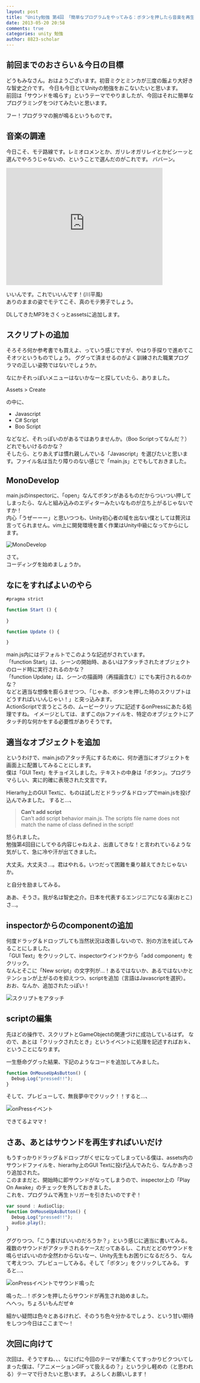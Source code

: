 ```yaml
---
layout: post
title: "Unity勉強 第4回 「簡単なプログラムをやってみる：ボタンを押したら音楽を再生」"
date: 2013-05-20 20:58
comments: true
categories: unity 勉強
author: 8823-scholar
---
```


## 前回までのおさらい＆今日の目標

どうもみなさん。おはようございます。初音ミクとミンカが三度の飯より大好きな智史之介です。
今日も今日とてUnityの勉強をおこないたいと思います。  
前回は「サウンドを鳴らす」というテーマでやりましたが、今回はそれに簡単なプログラミングをつけてみたいと思います。  

フー！プログラマの腕が鳴るというものです。


## 音楽の調達

今日こそ、モテ路線です。レミオロメンとか、ガリレオガリレイとかビシーッと選んでやろうじゃないの、ということで選んだのがこれです。
ババーン。

<iframe width="420" height="315" src="http://www.youtube.com/embed/1dB8in_QRrw" frameborder="0" allowfullscreen></iframe>

いいんです。これでいいんです！(川平風)  
ありのままの姿でモテてこそ、真のモテ男子でしょう。

DLしてきたMP3をさくっとassetsに追加します。


## スクリプトの追加

そろそろ何か参考書でも買えよ、っていう感じですが、やはり手探りで進めてこそオツというものでしょう。
ググって済ませるのがよく訓練された職業プログラマの正しい姿勢ではないでしょうか。

なにかそれっぽいメニューはないかなーと探していたら、ありました。

Assets > Create

の中に、

* Javascript
* C# Script
* Boo Script

などなど、それっぽいのがあるではありませんか。（Boo Scriptってなんだ？）  
どれでもいけるのかな？  
そしたら、とりあえずは慣れ親しんでいる「Javascript」を選びたいと思います。ファイル名は当たり障りのない感じで「main.js」とでもしておきました。


## MonoDevelop

main.jsのinspectorに、「open」なんてボタンがあるものだからついつい押してしまったら、なんと組み込みのエディターみたいなものが立ち上がるじゃないですか！  
内心「うぜーーー」と思いつつも、Unity初心者の域を出ない僕としては贅沢は言ってられません。vim上に開発環境を置く作業はUnity中級になってからにします。

![MonoDevelop](/images/posts/2013-05-20-unity-study-04-easy-programing-play-sound-on-button-pushed/monodevelop.png)

さて。  
コーディングを始めましょうか。


## なにをすればよいのやら

```js
#pragma strict

function Start () {
     
}

function Update () {

}
```

main.js内にはデフォルトでこのような記述がされています。  
「function Start」は、シーンの開始時、あるいはアタッチされたオブジェクトのロード時に実行されるのかな？  
「function Update」は、シーンの描画時（再描画含む）にでも実行されるのかな？  
などと適当な想像を膨らませつつ、「じゃあ、ボタンを押した時のスクリプトはどうすればいいんじゃい！」と突っ込みます。  
ActionScriptで言うところの、ムービークリップに記述するonPressにあたる処理ですね。
イメージとしては、まずこのjsファイルを、特定のオブジェクトにアタッチ的な何かをする必要性がありそうです。


## 適当なオブジェクトを追加

というわけで、main.jsのアタッチ先にするために、何か適当にオブジェクトを画面上に配置してみることにします。  
僕は「GUI Text」をチョイスしました。テキストの中身は「ボタン」。プログラマらしい、実に的確に表現された文言です。

Hierarhy上のGUI Textに、ものは試しだとドラッグ＆ドロップでmain.jsを投げ込んでみました。
すると…、

> **Can't add script**  
> Can't add script behavior main.js. The scripts file name does not match the name of class defined in the script!

怒られました。  
勉強第4回目にしてやる内容じゃねえよ、出直してきな！と言われているような気がして、急に冷や汗が出てきました。

大丈夫。大丈夫さ…。君はやれる。いつだって困難を乗り越えてきたじゃないか。

と自分を励ましてみる。

ああ、そうさ。我が名は智史之介。日本を代表するエンジニアになる漢(おとこ)さ…。


## inspectorからのcomponentの追加

何度ドラッグ＆ドロップしても当然状況は改善しないので、別の方法を試してみることにしました。  
「GUI Text」をクリックして、inspectorウインドウから「add component」をクリック。  
なんとそこに「New script」の文字列が…！あるではないか、あるではないかとテンションが上がるのを抑えつつ、scriptを追加（言語はJavascriptを選択）。
おお、なんか、追加されたっぽい！

![スクリプトをアタッチ](/images/posts/2013-05-20-unity-study-04-easy-programing-play-sound-on-button-pushed/inspector.add.script.png)


## scriptの編集

先ほどの操作で、スクリプトとGameObjectの関連づけに成功しているはず。
なので、あとは「クリックされたとき」というイベントに処理を記述すればおｋ、ということになります。

一生懸命ググった結果、下記のようなコードを追加してみました。

```js
function OnMouseUpAsButton() {
  Debug.Log("pressed!!");
}
```

そして、プレビューして、無我夢中でクリック！！すると…、

![onPressイベント](/images/posts/2013-05-20-unity-study-04-easy-programing-play-sound-on-button-pushed/preview.onpress.png)

できてるよママ！


## さあ、あとはサウンドを再生すればいいだけ

もうすっかりドラッグ＆ドロップがくせになってしまっている僕は、assets内のサウンドファイルを、hierarhy上のGUI Textに投げ込んでみたら、なんかあっさり追加された。  
このままだと、開始時に即サウンドがなってしまうので、inspector上の「Play On Awake」のチェックを外しておきました。  
これを、プログラムで再生トリガーを引きたいのですぞ！

```js
var sound : AudioClip;
function OnMouseUpAsButton() {
  Debug.Log("pressed!!");
  audio.play();
}
```

ググりつつ、「こう書けばいいのだろうか？」という感じに適当に書いてみる。
複数のサウンドがアタッチされるケースだってあるし、これだとどのサウンドを鳴らせばいいのか全然わからないなー、Unity先生もお困りになるだろう、
なんて考えつつ、プレビューしてみる。そして「ボタン」をクリックしてみる。
すると…、

![onPressイベントでサウンド鳴った](/images/posts/2013-05-20-unity-study-04-easy-programing-play-sound-on-button-pushed/preview.sound.png)

鳴った…！ボタンを押したらサウンドが再生され始めました。  
へへっ。ちょろいもんだぜ☆

細かい疑問は色々とあるけれど、そのうち色々分かるでしょう、という甘い期待をしつつ今日はここまで〜！


## 次回に向けて

次回は、そうですね、、、なにげに今回のテーマが重たくてすっかりビクついてしまった僕は、「アニメーションGIFって扱えるの？」という少し軽めの（と思われる）テーマで行きたいと思います。
よろしくお願いします！



